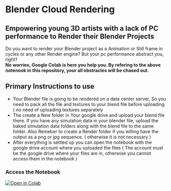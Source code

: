 # Blender Cloud Rendering
## Empowering young 3D artists with a lack of PC performance to Render their Blender Projects

Do you want to render your Blender project as a Animation or Still frame in cycles or any other Render engine? But your pc performance abstract you, right?
<br>
<b>No worries, Google Colab is here you help you. By refering to the above notenook in this repository, your all obstracles will be chased out.</b>

## Primary Instructions to use

- Your Blender file is going to be rendered on a data center server, So you need to pack all the file and textures to your blend file before uploading. ( no need of uploading textures separately
- The create a New folder in Your google drive and upload your blend file there. If you have any simulation data in your blender file, upload the baked simulation data folders along with the blend file to the same folder. Also Remeber to create a Render folder if you willing have the output as a png or jpg sequence. ( otherwise it is not necessary )
- After everything is settled up you can open the notebook with the google drive account where you uploaded the files ( The account must be the google drive where your files are in, otherwise you cannot access them in the notebook )

### Access the Notebook
[![Open In Colab](https://colab.research.google.com/assets/colab-badge.svg)](https://colab.research.google.com/github/methsilusenavirathne/Blender_Cloud_Rendering/blob/main/blender_Rendering.ipynb)
   



